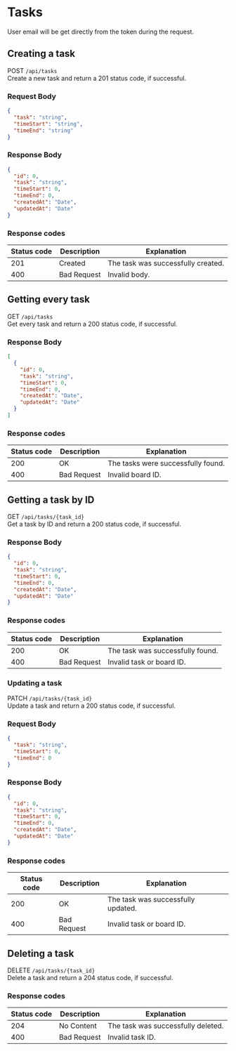 # Tasks
User email will be get directly from the token during the request.

## Creating a task
POST `/api/tasks` <br />
Create a new task and return a 201 status code, if successful.

### Request Body
```json
{
  "task": "string",
  "timeStart": "string",
  "timeEnd": "string"
}
```

### Response Body
```json
{
  "id": 0,
  "task": "string",
  "timeStart": 0,
  "timeEnd": 0,
  "createdAt": "Date",
  "updatedAt": "Date"
}
```

### Response codes
| Status code | Description | Explanation                        |
|-------------|-------------|------------------------------------|
| 201         | Created     | The task was successfully created. |
| 400         | Bad Request | Invalid body.                      |

## Getting every task
GET `/api/tasks` <br />
Get every task and return a 200 status code, if successful.

### Response Body
```json
[
  {
    "id": 0,
    "task": "string",
    "timeStart": 0,
    "timeEnd": 0,
    "createdAt": "Date",
    "updatedAt": "Date"
  }
]
```

### Response codes
| Status code | Description | Explanation                        |
|-------------|-------------|------------------------------------|
| 200         | OK          | The tasks were successfully found. |
| 400         | Bad Request | Invalid board ID.                  |

## Getting a task by ID
GET `/api/tasks/{task_id}` <br />
Get a task by ID and return a 200 status code, if successful.

### Response Body
```json
{
  "id": 0,
  "task": "string",
  "timeStart": 0,
  "timeEnd": 0,
  "createdAt": "Date",
  "updatedAt": "Date"
}
```

### Response codes
| Status code | Description | Explanation                      |
|-------------|-------------|----------------------------------|
| 200         | OK          | The task was successfully found. |
| 400         | Bad Request | Invalid task or board ID.        |

### Updating a task
PATCH `/api/tasks/{task_id}` <br />
Update a task and return a 200 status code, if successful.

### Request Body
```json
{
  "task": "string",
  "timeStart": 0,
  "timeEnd": 0
}
```

### Response Body
```json
{
  "id": 0,
  "task": "string",
  "timeStart": 0,
  "timeEnd": 0,
  "createdAt": "Date",
  "updatedAt": "Date"
}
```

### Response codes
| Status code | Description | Explanation                        |
|-------------|-------------|------------------------------------|
| 200         | OK          | The task was successfully updated. |
| 400         | Bad Request | Invalid task or board ID.          |

## Deleting a task
DELETE `/api/tasks/{task_id}` <br />
Delete a task and return a 204 status code, if successful.
### Response codes
| Status code | Description | Explanation                        |
|-------------|-------------|------------------------------------|
| 204         | No Content  | The task was successfully deleted. |
| 400         | Bad Request | Invalid task ID.                   |